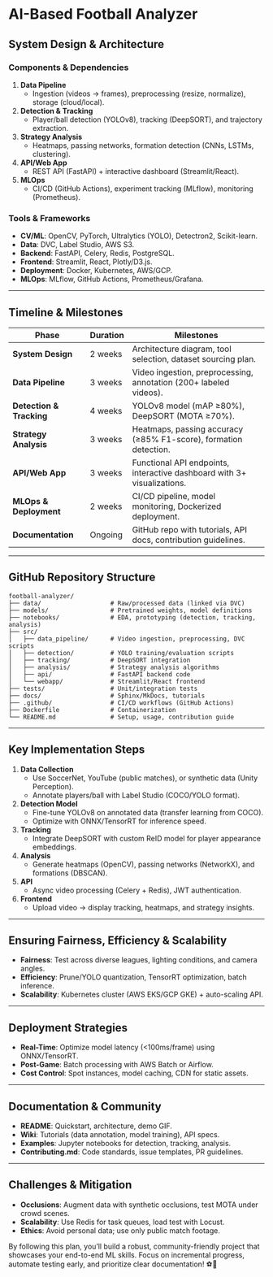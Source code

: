 # AI-Based Football Analyzer

## System Design & Architecture

### Components & Dependencies
1. **Data Pipeline**
   - Ingestion (videos → frames), preprocessing (resize, normalize), storage (cloud/local).
2. **Detection & Tracking**
   - Player/ball detection (YOLOv8), tracking (DeepSORT), and trajectory extraction.
3. **Strategy Analysis**
   - Heatmaps, passing networks, formation detection (CNNs, LSTMs, clustering).
4. **API/Web App**
   - REST API (FastAPI) + interactive dashboard (Streamlit/React).
5. **MLOps**
   - CI/CD (GitHub Actions), experiment tracking (MLflow), monitoring (Prometheus).

### Tools & Frameworks
- **CV/ML**: OpenCV, PyTorch, Ultralytics (YOLO), Detectron2, Scikit-learn.
- **Data**: DVC, Label Studio, AWS S3.
- **Backend**: FastAPI, Celery, Redis, PostgreSQL.
- **Frontend**: Streamlit, React, Plotly/D3.js.
- **Deployment**: Docker, Kubernetes, AWS/GCP.
- **MLOps**: MLflow, GitHub Actions, Prometheus/Grafana.

---

## Timeline & Milestones

| **Phase**               | **Duration** | **Milestones**                                                                 |
|-------------------------|--------------|--------------------------------------------------------------------------------|
| **System Design**       | 2 weeks      | Architecture diagram, tool selection, dataset sourcing plan.                  |
| **Data Pipeline**       | 3 weeks      | Video ingestion, preprocessing, annotation (200+ labeled videos).            |
| **Detection & Tracking**| 4 weeks      | YOLOv8 model (mAP ≥80%), DeepSORT (MOTA ≥70%).                               |
| **Strategy Analysis**   | 3 weeks      | Heatmaps, passing accuracy (≥85% F1-score), formation detection.              |
| **API/Web App**         | 3 weeks      | Functional API endpoints, interactive dashboard with 3+ visualizations.       |
| **MLOps & Deployment**  | 2 weeks      | CI/CD pipeline, model monitoring, Dockerized deployment.                      |
| **Documentation**       | Ongoing      | GitHub repo with tutorials, API docs, contribution guidelines.                |

---

## GitHub Repository Structure

```
football-analyzer/
├── data/                   # Raw/processed data (linked via DVC)
├── models/                 # Pretrained weights, model definitions
├── notebooks/              # EDA, prototyping (detection, tracking, analysis)
├── src/
│   ├── data_pipeline/      # Video ingestion, preprocessing, DVC scripts
│   ├── detection/          # YOLO training/evaluation scripts
│   ├── tracking/           # DeepSORT integration
│   ├── analysis/           # Strategy analysis algorithms
│   ├── api/                # FastAPI backend code
│   └── webapp/             # Streamlit/React frontend
├── tests/                  # Unit/integration tests
├── docs/                   # Sphinx/MkDocs, tutorials
├── .github/                # CI/CD workflows (GitHub Actions)
├── Dockerfile              # Containerization
└── README.md               # Setup, usage, contribution guide
```

---

## Key Implementation Steps

1. **Data Collection**
   - Use SoccerNet, YouTube (public matches), or synthetic data (Unity Perception).
   - Annotate players/ball with Label Studio (COCO/YOLO format).
2. **Detection Model**
   - Fine-tune YOLOv8 on annotated data (transfer learning from COCO).
   - Optimize with ONNX/TensorRT for inference speed.
3. **Tracking**
   - Integrate DeepSORT with custom ReID model for player appearance embeddings.
4. **Analysis**
   - Generate heatmaps (OpenCV), passing networks (NetworkX), and formations (DBSCAN).
5. **API**
   - Async video processing (Celery + Redis), JWT authentication.
6. **Frontend**
   - Upload video → display tracking, heatmaps, and strategy insights.

---

## Ensuring Fairness, Efficiency & Scalability

- **Fairness**: Test across diverse leagues, lighting conditions, and camera angles.
- **Efficiency**: Prune/YOLO quantization, TensorRT optimization, batch inference.
- **Scalability**: Kubernetes cluster (AWS EKS/GCP GKE) + auto-scaling API.

---

## Deployment Strategies

- **Real-Time**: Optimize model latency (<100ms/frame) using ONNX/TensorRT.
- **Post-Game**: Batch processing with AWS Batch or Airflow.
- **Cost Control**: Spot instances, model caching, CDN for static assets.

---

## Documentation & Community

- **README**: Quickstart, architecture, demo GIF.
- **Wiki**: Tutorials (data annotation, model training), API specs.
- **Examples**: Jupyter notebooks for detection, tracking, analysis.
- **Contributing.md**: Code standards, issue templates, PR guidelines.

---

## Challenges & Mitigation

- **Occlusions**: Augment data with synthetic occlusions, test MOTA under crowd scenes.
- **Scalability**: Use Redis for task queues, load test with Locust.
- **Ethics**: Avoid personal data; use only public match footage.

By following this plan, you’ll build a robust, community-friendly project that showcases your end-to-end ML skills. Focus on incremental progress, automate testing early, and prioritize clear documentation! ⚽🚀

